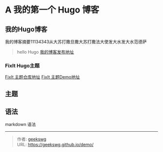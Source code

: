 # A 我的第一个 Hugo 博客




## 我的Hugo博客

我的博客摘要11134343从大苏打撒旦撒大苏打撒法大使发大水发大水范德萨
> hello Hugo
[我的博客发布地址](https://geekswg.github.io/)

### FixIt Hugo主题

[FixIt 主题仓库地址](https://github.com/hugo-fixit/FixIt)
[FixIt 主题Demo地址](https://fixit.lruihao.cn/zh-cn/)

## 主题

## 语法

markdown 语法
<!--more-->

---

> 作者: [geekswg](https://geekswg.github.io)  
> URL: https://geekswg.github.io/demo/  

